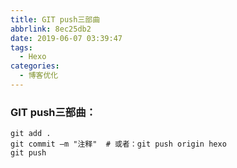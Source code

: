 ```yaml
---
title: GIT push三部曲
abbrlink: 8ec25db2
date: 2019-06-07 03:39:47
tags:
  - Hexo
categories:
  - 博客优化
---
```




### GIT push三部曲：

```Git
git add .
git commit –m "注释"  # 或者：git push origin hexo
git push 
```



